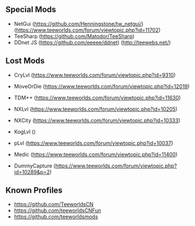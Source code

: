 
## Special Mods

- NetGui (https://github.com/Henningstone/tw_netgui/) (https://www.teeworlds.com/forum/viewtopic.php?id=11702)
- TeeSharp (https://github.com/Matodor/TeeSharp)
- DDnet JS (https://github.com/eeeee/ddnet) (http://teewebs.net/)

## Lost Mods

- CryLvl (https://www.teeworlds.com/forum/viewtopic.php?id=9310)
- MoveOrDie (https://www.teeworlds.com/forum/viewtopic.php?id=12019)
- TDM++ (https://www.teeworlds.com/forum/viewtopic.php?id=11630)

- NXLvl (https://www.teeworlds.com/forum/viewtopic.php?id=10205)
- NXCity (https://www.teeworlds.com/forum/viewtopic.php?id=10333)

- KogLvl ()

- pLvl (https://www.teeworlds.com/forum/viewtopic.php?id=10037)

- Medic (https://www.teeworlds.com/forum/viewtopic.php?id=11400)
- DummyCapture (https://www.teeworlds.com/forum/viewtopic.php?id=10289&p=2)

## Known Profiles

- https://github.com/TeeworldsCN
- https://github.com/teeworldsCNFun
- https://github.com/teeworldsmods
